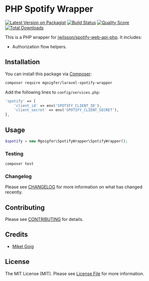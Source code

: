 # PHP Spotify Wrapper

[![Latest Version on Packagist](https://img.shields.io/packagist/v/mgoigfer/laravel-spotify-wrapper.svg?style=flat-square)](https://packagist.org/packages/mgoigfer/laravel-spotify-wrapper)
[![Build Status](https://img.shields.io/travis/mgoigfer/laravel-spotify-wrapper/master.svg?style=flat-square)](https://travis-ci.org/mgoigfer/laravel-spotify-wrapper)
[![Quality Score](https://img.shields.io/scrutinizer/g/mgoigfer/laravel-spotify-wrapper.svg?style=flat-square)](https://scrutinizer-ci.com/g/mgoigfer/laravel-spotify-wrapper)
[![Total Downloads](https://img.shields.io/packagist/dt/mgoigfer/laravel-spotify-wrapper.svg?style=flat-square)](https://packagist.org/packages/mgoigfer/laravel-spotify-wrapper)

This is a PHP wrapper for [jwilsson/spotify-web-api-php](https://github.com/jwilsson/spotify-web-api-php). It includes:

* Authorization flow helpers.

## Installation

You can install this package via [Composer](https://getcomposer.org/):

```bash
composer require mgoigfer/laravel-spotify-wrapper
```

Add the following lines to `config/services.php`:

```php
'spotify' => [
    'client_id' => env('SPOTIFY_CLIENT_ID'),
    'client_secret' => env('SPOTIFY_CLIENT_SECRET'),
],
```

## Usage

``` php
$spotify = new Mgoigfer\SpotifyWrapper\SpotifyWrapper();
```

### Testing

``` bash
composer test
```

### Changelog

Please see [CHANGELOG](CHANGELOG.md) for more information on what has changed recently.

## Contributing

Please see [CONTRIBUTING](CONTRIBUTING.md) for details.

## Credits

- [Mikel Goig](https://github.com/mgoigfer)

## License

The MIT License (MIT). Please see [License File](LICENSE.md) for more information.
